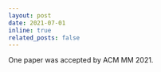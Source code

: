 ```yaml
---
layout: post
date: 2021-07-01
inline: true
related_posts: false
---
```


One paper was accepted by ACM MM 2021.
